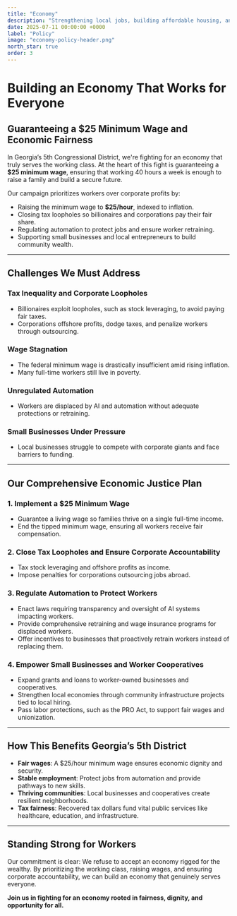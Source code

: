 ```yaml
---
title: "Economy"
description: "Strengthening local jobs, building affordable housing, and ensuring fair taxation to create a thriving and equitable economy."
date: 2025-07-11 00:00:00 +0000
label: "Policy"
image: "economy-policy-header.png"
north_star: true
order: 3
---
```


# Building an Economy That Works for Everyone

## Guaranteeing a \$25 Minimum Wage and Economic Fairness

In Georgia’s 5th Congressional District, we're fighting for an economy that truly serves the working class. At the heart of this fight is guaranteeing a **\$25 minimum wage**, ensuring that working 40 hours a week is enough to raise a family and build a secure future.

Our campaign prioritizes workers over corporate profits by:

* Raising the minimum wage to **\$25/hour**, indexed to inflation.
* Closing tax loopholes so billionaires and corporations pay their fair share.
* Regulating automation to protect jobs and ensure worker retraining.
* Supporting small businesses and local entrepreneurs to build community wealth.

---

## Challenges We Must Address

### Tax Inequality and Corporate Loopholes

* Billionaires exploit loopholes, such as stock leveraging, to avoid paying fair taxes.
* Corporations offshore profits, dodge taxes, and penalize workers through outsourcing.

### Wage Stagnation

* The federal minimum wage is drastically insufficient amid rising inflation.
* Many full-time workers still live in poverty.

### Unregulated Automation

* Workers are displaced by AI and automation without adequate protections or retraining.

### Small Businesses Under Pressure

* Local businesses struggle to compete with corporate giants and face barriers to funding.

---

## Our Comprehensive Economic Justice Plan

### 1. Implement a \$25 Minimum Wage

* Guarantee a living wage so families thrive on a single full-time income.
* End the tipped minimum wage, ensuring all workers receive fair compensation.

### 2. Close Tax Loopholes and Ensure Corporate Accountability

* Tax stock leveraging and offshore profits as income.
* Impose penalties for corporations outsourcing jobs abroad.

### 3. Regulate Automation to Protect Workers

* Enact laws requiring transparency and oversight of AI systems impacting workers.
* Provide comprehensive retraining and wage insurance programs for displaced workers.
* Offer incentives to businesses that proactively retrain workers instead of replacing them.

### 4. Empower Small Businesses and Worker Cooperatives

* Expand grants and loans to worker-owned businesses and cooperatives.
* Strengthen local economies through community infrastructure projects tied to local hiring.
* Pass labor protections, such as the PRO Act, to support fair wages and unionization.

---

## How This Benefits Georgia’s 5th District

* **Fair wages**: A \$25/hour minimum wage ensures economic dignity and security.
* **Stable employment**: Protect jobs from automation and provide pathways to new skills.
* **Thriving communities**: Local businesses and cooperatives create resilient neighborhoods.
* **Tax fairness**: Recovered tax dollars fund vital public services like healthcare, education, and infrastructure.

---

## Standing Strong for Workers

Our commitment is clear: We refuse to accept an economy rigged for the wealthy. By prioritizing the working class, raising wages, and ensuring corporate accountability, we can build an economy that genuinely serves everyone.

**Join us in fighting for an economy rooted in fairness, dignity, and opportunity for all.**
